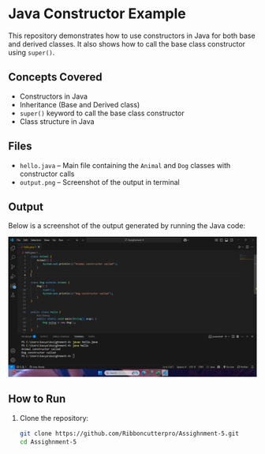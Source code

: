 # Java Constructor Example

This repository demonstrates how to use constructors in Java for both base and derived classes. It also shows how to call the base class constructor using `super()`.

## Concepts Covered

- Constructors in Java
- Inheritance (Base and Derived class)
- `super()` keyword to call the base class constructor
- Class structure in Java

## Files

- `hello.java` – Main file containing the `Animal` and `Dog` classes with constructor calls
- `output.png` – Screenshot of the output in terminal

## Output

Below is a screenshot of the output generated by running the Java code:

![Output](output.png)

## How to Run

1. Clone the repository:
   ```bash
   git clone https://github.com/Ribboncutterpro/Assighnment-5.git
   cd Assighnment-5
